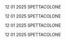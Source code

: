 
12 01 2025
SPETTACOLONE

12 01 2025
SPETTACOLONE

12 01 2025
SPETTACOLONE

12 01 2025
SPETTACOLONE
